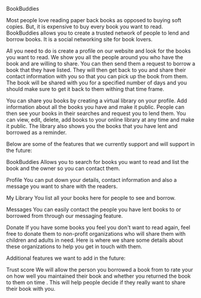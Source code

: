 
BookBuddies

Most people love reading paper back books as opposed to buying soft copies. But, it is expensive to buy every book you want to read. BookBuddies allows you to create a trusted network of people to lend and borrow books. It is a social networking site for book lovers.

All you need to do is create a profile on our website and look for the books you want to read. We show you all the people around you who have the book and are willing to share. You can then send them a request to borrow a book that they have listed. They will then get back to you and share their contact information with you so that you can pick up the book from them. The book will be shared with you for a specified number of days and you should make sure to get it back to them withing that time frame.

You can share you books by creating a virtual library on your profile. Add information about all the books you have and make it public. People can then see your books in their searches and request you to lend them. You can view, edit, delete, add books to your online library at any time and make it public. The library also shows you the books that you have lent and borrowed as a reminder.

Below are some of the features that we currently support and will support in the future:

BookBuddies Allows you to search for books you want to read and list the book and the owner so you can contact them.

Profile You can put down your details, contact information and also a message you want to share with the readers.

My Library You list all your books here for people to see and borrow.

Messages You can easily contact the people you have lent books to or borrowed from through our messaging feature.

Donate If you have some books you feel you don't want to read again, feel free to donate them to non-profit organizations who will share them with children and adults in need. Here is where we share some details about these organizations to help you get in touch with them.

Additional features we want to add in the future:

Trust score We will allow the person you borrowed a book from to rate your on how well you maintained their book and whether you returned the book to them on time . This will help people decide if they really want to share their book with you.

